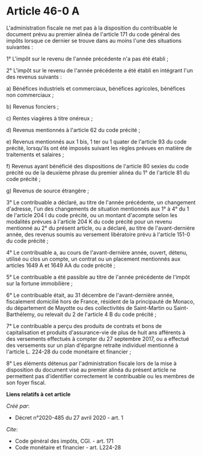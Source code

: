 # Article 46-0 A

L'administration fiscale ne met pas à la disposition du contribuable le document prévu au premier alinéa de l'article 171 du
code général des impôts lorsque ce dernier se trouve dans au moins l'une des situations suivantes :

1° L'impôt sur le revenu de l'année précédente n'a pas été établi ;

2° L'impôt sur le revenu de l'année précédente a été établi en intégrant l'un des revenus suivants :

a) Bénéfices industriels et commerciaux, bénéfices agricoles, bénéfices non commerciaux ;

b) Revenus fonciers ;

c) Rentes viagères à titre onéreux ;

d) Revenus mentionnés à l'article 62 du code précité ;

e) Revenus mentionnés aux 1 bis, 1 ter ou 1 quater de l'article 93 du code précité, lorsqu'ils ont été imposés suivant les
règles prévues en matière de traitements et salaires ;

f) Revenus ayant bénéficié des dispositions de l'article 80 sexies du code précité ou de la deuxième phrase du premier alinéa
du 1° de l'article 81 du code précité ;

g) Revenus de source étrangère ;

3° Le contribuable a déclaré, au titre de l'année précédente, un changement d'adresse, l'un des changements de situation
mentionnés aux 1° à 4° du 1 de l'article 204 I du code précité, ou un montant d'acompte selon les modalités prévues à
l'article 204 K du code précité pour un revenu mentionné au 2° du présent article, ou a déclaré, au titre de l'avant-dernière
année, des revenus soumis au versement libératoire prévu à l'article 151-0 du code précité ;

4° Le contribuable a, au cours de l'avant-dernière année, ouvert, détenu, utilisé ou clos un compte, un contrat ou un
placement mentionnés aux articles 1649 A et 1649 AA du code précité ;

5° Le contribuable a été passible au titre de l'année précédente de l'impôt sur la fortune immobilière ;

6° Le contribuable était, au 31 décembre de l'avant-dernière année, fiscalement domicilié hors de France, résident de la
principauté de Monaco, du département de Mayotte ou des collectivités de Saint-Martin ou Saint-Barthélemy, ou relevait du 2
de l'article 4 B du code précité ;

7° Le contribuable a perçu des produits de contrats et bons de capitalisation et produits d'assurance-vie de plus de huit ans
afférents à des versements effectués à compter du 27 septembre 2017, ou a effectué des versements sur un plan d'épargne
retraite individuel mentionné à l'article L. 224-28 du code monétaire et financier ;

8° Les éléments détenus par l'administration fiscale lors de la mise à disposition du document visé au premier alinéa du
présent article ne permettent pas d'identifier correctement le contribuable ou les membres de son foyer fiscal.

**Liens relatifs à cet article**

_Créé par_:

  - Décret n°2020-485 du 27 avril 2020 - art. 1

_Cite_:

  - Code général des impôts, CGI. - art. 171
  - Code monétaire et financier - art. L224-28
